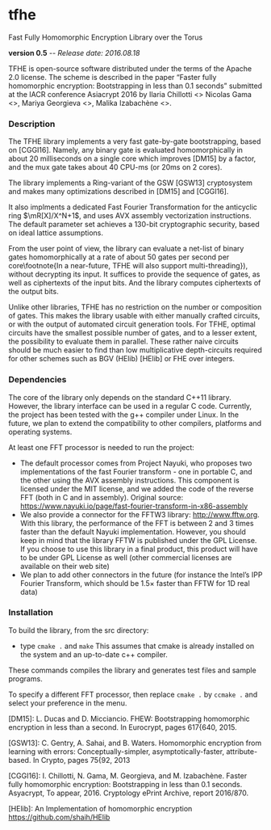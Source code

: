 # tfhe
Fast Fully Homomorphic Encryption Library over the Torus

**version 0.5** -- *Release date: 2016.08.18*

TFHE is open-source software distributed under the terms of the Apache 2.0 license. 
The scheme is described in the paper “Faster fully homomorphic encryption: Bootstrapping in less than 0.1 seconds” submitted at the IACR conference Asiacrypt 2016 by Ilaria Chillotti <> 
Nicolas Gama <>, Mariya Georgieva <>, Malika Izabachène <>.




### Description 

The TFHE library implements a very fast gate-by-gate bootstrapping, based on [CGGI16]. Namely, any binary 
gate is evaluated homomorphically in about 20 milliseconds on a single
core which improves [DM15] by a factor, and the mux gate takes about 40 CPU-ms (or 20ms on 2 cores). 

The library implements a Ring-variant of the GSW [GSW13]
cryptosystem and makes many optimizations described in [DM15] and [CGGI16]. 

It also implments a dedicated Fast Fourier
Transformation for the anticyclic ring $\mR[X]/X^N+1$, and uses AVX assembly vectorization instructions. The default parameter set achieves a 130-bit cryptographic security, based on ideal lattice assumptions.

From the user point of view, the library can evaluate a net-list of binary gates homomorphically at a rate of about 50 gates per second per core\footnote{In a near-future, TFHE will also support
multi-threading}), without decrypting its input. It suffices to provide the sequence of gates, as well as ciphertexts of the input bits. And the
library computes ciphertexts of the output bits.

Unlike other libraries, TFHE has no restriction on the number or composition of gates. This makes the library usable with either
manually crafted circuits, or with the output of automated circuit generation tools. For TFHE, optimal circuits have the smallest possible number of gates, 
and to a lesser extent, the possibility to evaluate them in parallel. These rather naive circuits should be much easier to find than low multiplicative depth-circuits 
required for other schemes such as BGV (HElib) [HElib] or FHE over integers.



### Dependencies 


The core of the library only depends on the standard C++11 library. However, the library interface can be used in a regular C code. 
Currently, the project has been tested with the g++ compiler under Linux. In the future, we plan to extend the compatibility to other compilers, platforms and operating systems.

At least one FFT processor is needed to run the project:

* The default processor comes from Project Nayuki, who proposes two implementations of the fast Fourier transform - one in portable C, and the other using the AVX assembly instructions.
This component is licensed under the MIT license, and we added the code of the reverse FFT (both in C and in assembly). Original source: https://www.nayuki.io/page/fast-fourier-transform-in-x86-assembly
* We also provide a connector for the FFTW3 library: http://www.fftw.org. With this library, the performance of the FFT is between 2 and 3 times faster than the default Nayuki implementation. However, you should keep in mind that the library FFTW is published under the GPL License. If you choose to use this library in a final product, this product will have to be under GPL License as well (other commercial licenses are available on their web site)
* We plan to add other connectors in the future (for instance the Intel’s IPP Fourier Transform, which should be 1.5× faster than FFTW for 1D real data)


### Installation

To build the library, from the src directory:
* type ```cmake .``` and ```make```
This assumes that cmake is already installed on the system and an
up-to-date c++ compiler.

These commands compiles the library and generates test files and sample
programs.

To specify a different FFT processor, then replace ```cmake .``` by ```ccmake .``` and select your preference in the menu.




[DM15]:   L. Ducas and D. Micciancio.  FHEW: Bootstrapping homomorphic encryption in less than a second.  In Eurocrypt, pages 617{640, 2015.

[GSW13]:  C. Gentry, A. Sahai, and B. Waters. Homomorphic encryption from learning with errors:  Conceptually-simpler,  asymptotically-faster,  attribute-based. In Crypto, pages 75{92, 2013

[CGGI16]: I. Chillotti, N. Gama, M. Georgieva, and M. Izabachène. Faster fully homomorphic encryption: Bootstrapping in less than 0.1 seconds. Asyacrypt, To appear, 2016. Cryptology ePrint Archive, report 2016/870.

[HElib]: An Implementation of homomorphic encryption https://github.com/shaih/HElib











